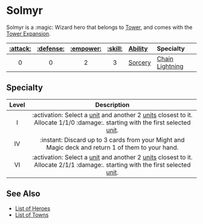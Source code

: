 # Solmyr

Solmyr is a :magic: Wizard hero that belongs to [Tower](../towns/tower.md), and comes with the [Tower Expansion](../content.md).

| [:attack:](../statistics/attack.md) | [:defense:](../statistics/defense.md) | [:empower:](../statistics/power.md) | [:skill:](../statistics/knowledge.md) | [Ability](../abilities/index.md) | Specialty |
| :---: | :---: | :---: | :---: | :--- | :--- |
| 0 | 0 | 2 | 3 | [Sorcery](../abilities/sorcery.md) | [Chain Lightning](#specialty) |


## Specialty

| Level | Description |
| :---: | :---: |
| Ⅰ | :activation: Select a [unit](../units/index.md) and another 2 [units](../units/index.md) closest to it. Allocate 1/1/0 :damage:. starting with the first selected [unit](../units/index.md). |
| Ⅳ | :instant: Discard up to 3 cards from your Might and Magic deck and return 1 of them to your hand. |
| Ⅵ | :activation: Select a [unit](../units/index.md) and another 2 [units](../units/index.md) closest to it. Allocate 2/1/1 :damage:. starting with the first selected [unit](../units/index.md). |


## See Also

- [List of Heroes](index.md)
- [List of Towns](../towns/index.md)
